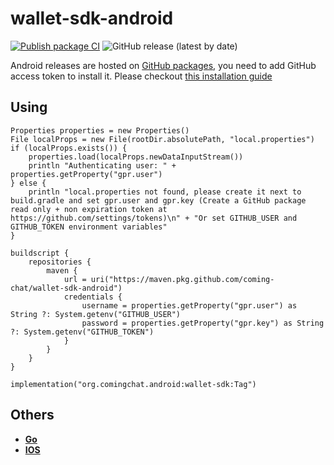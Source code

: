 # wallet-sdk-android


[![Publish package CI](https://github.com/coming-chat/wallet-sdk-android/actions/workflows/gradle-publish.yml/badge.svg?branch=0.0.7)](https://github.com/coming-chat/wallet-sdk-android/actions/workflows/gradle-publish.yml)
![GitHub release (latest by date)](https://img.shields.io/github/v/release/coming-chat/wallet-sdk-android)

Android releases are hosted on [GitHub packages](https://github.com/coming-chat/wallet-sdk-android/packages/1670222), you need to add GitHub access token to install it. Please checkout [this installation guide](https://docs.github.com/en/packages/working-with-a-github-packages-registry/working-with-the-gradle-registry)

## Using


```
Properties properties = new Properties()
File localProps = new File(rootDir.absolutePath, "local.properties")
if (localProps.exists()) {
    properties.load(localProps.newDataInputStream())
    println "Authenticating user: " + properties.getProperty("gpr.user")
} else {
    println "local.properties not found, please create it next to build.gradle and set gpr.user and gpr.key (Create a GitHub package read only + non expiration token at https://github.com/settings/tokens)\n" + "Or set GITHUB_USER and GITHUB_TOKEN environment variables"
}

buildscript {
    repositories {
        maven {
            url = uri("https://maven.pkg.github.com/coming-chat/wallet-sdk-android")
            credentials {
                username = properties.getProperty("gpr.user") as String ?: System.getenv("GITHUB_USER")
                password = properties.getProperty("gpr.key") as String ?: System.getenv("GITHUB_TOKEN")
            }
        }
    }
}
```

```
implementation("org.comingchat.android:wallet-sdk:Tag")
```



## Others

- [**Go**](https://github.com/coming-chat/wallet-SDK)
- [**IOS**](https://github.com/coming-chat/wallet-swift-package)
